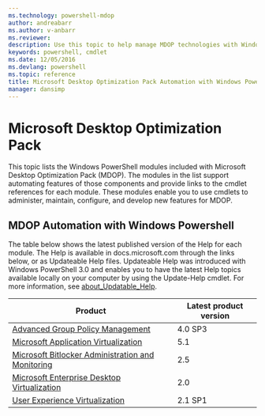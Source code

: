 ```yaml
---
ms.technology: powershell-mdop
author: andreabarr
ms.author: v-anbarr
ms.reviewer:
description: Use this topic to help manage MDOP technologies with Windows PowerShell.
keywords: powershell, cmdlet
ms.date: 12/05/2016
ms.devlang: powershell
ms.topic: reference
title: Microsoft Desktop Optimization Pack Automation with Windows PowerShell
manager: dansimp
---
```


# Microsoft Desktop Optimization Pack

This topic lists the Windows PowerShell modules included with Microsoft Desktop Optimization Pack (MDOP). The modules in the list support automating features of those components and provide links to the cmdlet references for each module. These modules enable you to use cmdlets to administer, maintain, configure, and develop new features for MDOP.

## MDOP Automation with Windows Powershell

The table below shows the latest published version of the Help for each module. The Help is available in docs.microsoft.com through the links below, or as Updateable Help files. Updateable Help was introduced with Windows PowerShell 3.0 and enables you to have the latest Help topics available locally on your computer by using the Update-Help cmdlet. For more information, see [about_Updatable_Help](https://docs.microsoft.com/powershell/module/microsoft.powershell.core/about/about_updatable_help?view=powershell-5.1).

| Product | Latest product version |
| - | - |
| [Advanced Group Policy Management](/powershell/module/agpm) | 4.0 SP3 |
| [Microsoft Application Virtualization](/powershell/module/appv) | 5.1 |
| [Microsoft Bitlocker Administration and Monitoring](/powershell/module/mbam) | 2.5 |
| [Microsoft Enterprise Desktop Virtualization](/powershell/module/medv) | 2.0 |
| [User Experience Virtualization](/powershell/module/uev) | 2.1 SP1 |
